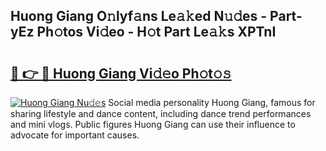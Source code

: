 ## Huong Giang O𝚗lyf𝚊ns Le𝚊𝚔ed N𝚞𝚍es - Part-yEz Ph𝚘tos Vi𝚍eo - H𝚘t Part Le𝚊𝚔s XPTnI

# <h2><a href="http://hf0k0am.feru.top/?c=Huong+Giang">🔗 👉 🔴 Huong Giang Vi𝚍𝚎o Ph𝚘t𝚘𝚜</a></h2>

[![Huong Giang Nu𝚍𝚎s](https://i.imgur.com/0TWrTi3.gif)](http://hf0k0am.feru.top/?c=Huong+Giang)
Social media personality Huong Giang, famous for sharing lifestyle and dance content, including dance trend performances and mini vlogs. Public figures Huong Giang can use their influence to advocate for important causes. 
